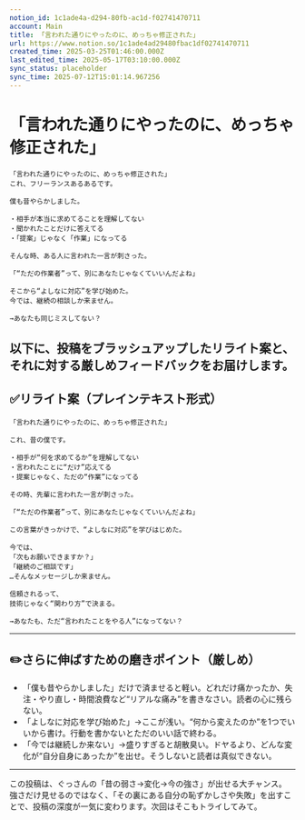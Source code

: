 ```yaml
---
notion_id: 1c1ade4a-d294-80fb-ac1d-f02741470711
account: Main
title: 「言われた通りにやったのに、めっちゃ修正された」
url: https://www.notion.so/1c1ade4ad29480fbac1df02741470711
created_time: 2025-03-25T01:46:00.000Z
last_edited_time: 2025-05-17T03:10:00.000Z
sync_status: placeholder
sync_time: 2025-07-12T15:01:14.967256
---
```

# 「言われた通りにやったのに、めっちゃ修正された」

```plain text
「言われた通りにやったのに、めっちゃ修正された」
これ、フリーランスあるあるです。

僕も昔やらかしました。

・相手が本当に求めてることを理解してない
・聞かれたことだけに答えてる
・「提案」じゃなく「作業」になってる

そんな時、ある人に言われた一言が刺さった。

「“ただの作業者”って、別にあなたじゃなくていいんだよね」

そこから“よしなに対応”を学び始めた。
今では、継続の相談しか来ません。

→あなたも同じミスしてない？
```
以下に、投稿をブラッシュアップしたリライト案と、それに対する厳しめフィードバックをお届けします。
---
## ✅リライト案（プレインテキスト形式）
```plain text
「言われた通りにやったのに、めっちゃ修正された」

これ、昔の僕です。

・相手が“何を求めてるか”を理解してない
・言われたことに“だけ”応えてる
・提案じゃなく、ただの“作業”になってる

その時、先輩に言われた一言が刺さった。

「“ただの作業者”って、別にあなたじゃなくていいんだよね」

この言葉がきっかけで、“よしなに対応”を学びはじめた。

今では、
「次もお願いできますか？」
「継続のご相談です」
…そんなメッセージしか来ません。

信頼されるって、
技術じゃなく“関わり方”で決まる。

→あなたも、ただ“言われたことをやる人”になってない？

```
---
## ✏️さらに伸ばすための磨きポイント（厳しめ）
- 「僕も昔やらかしました」だけで済ませると軽い。どれだけ痛かったか、失注・やり直し・時間浪費など“リアルな痛み”を書きなさい。読者の心に残らない。
- 「よしなに対応を学び始めた」→ここが浅い。“何から変えたのか”を1つでいいから書け。行動を書かないとただのいい話で終わる。
- 「今では継続しか来ない」→盛りすぎると胡散臭い。ドヤるより、どんな変化が“自分自身にあったか”を出せ。そうしないと読者は真似できない。
---
この投稿は、ぐっさんの「昔の弱さ→変化→今の強さ」が出せる大チャンス。
強さだけ見せるのではなく、「その裏にある自分の恥ずかしさや失敗」を出すことで、投稿の深度が一気に変わります。次回はそこもトライしてみて。